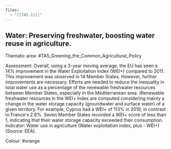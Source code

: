```yaml
---
files:
  - "[[TA5.11]]"
---
```

## Water: Preserving freshwater, boosting water reuse in agriculture.

Thematic area: #TA5_Greening_the_Common_Agricultural_Policy

Assessment: Overall, using a 3-year moving average, the EU has seen a 14% improvement in the Water Exploitation Index (WEI+) compared to 2011. This improvement
was observed in 14 Member States. However, further improvements are necessary. Efforts are needed to reduce the inequality in total water use as a percentage of the
renewable freshwater resources between Member States, especially in the Mediterranean area. (Renewable freshwater resources in the WEI+ index are computed considering mainly a change in the water storage capacity (groundwater and surface water) of a given territory. For example, Cyprus had
a WEI+ of 113% in 2019, in contrast to France's 2.8%. Seven Member States recorded a WEI+ score of less than 1, indicating that their water storage capacity exceeded their consumption. Indicator: Water use in agriculture (Water exploitation index, plus - WEI+) (Source: EEA).

Colour: #orange